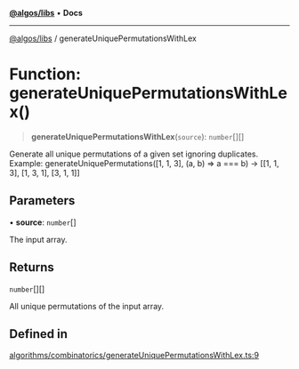 [**@algos/libs**](../README.md) • **Docs**

***

[@algos/libs](../globals.md) / generateUniquePermutationsWithLex

# Function: generateUniquePermutationsWithLex()

> **generateUniquePermutationsWithLex**(`source`): `number`[][]

Generate all unique permutations of a given set ignoring duplicates.
Example: generateUniquePermutations([1, 1, 3], (a, b) => a === b) -> [[1, 1, 3], [1, 3, 1], [3, 1, 1]]

## Parameters

• **source**: `number`[]

The input array.

## Returns

`number`[][]

All unique permutations of the input array.

## Defined in

[algorithms/combinatorics/generateUniquePermutationsWithLex.ts:9](https://bitbucket.org/vladbasin/algos/src/5a7ff036d2baf511556b0e58f1b60a1888b2ff2f/libs/algos/src/lib/algorithms/combinatorics/generateUniquePermutationsWithLex.ts#lines-9)
